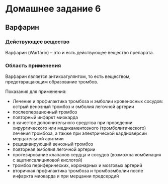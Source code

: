 # Домашнее задание 6

## Варфарин

### Действующее вещество

Варфарин (Warfarin) – это и есть действующее вещество препарата.

### Область применения

Варфарин является антикоагулянтом, то есть веществом, предотвращающим образование тромбов.

Показания для применения:
- Лечение и профилактика тромбоза и эмболии кровеносных сосудов: острый венозный тромбоз и эмболия легочной артерии
- послеоперационный тромбоз
- повторный инфаркт миокарда
- в качестве дополнительного средства при проведении хирургического или медикаментозного (тромболитического) лечения тромбоза, а также при электрической кардиоверсии мерцательной аритмии
- рецидивирующий венозный тромбоз
- повторная эмболия легочной артерии
- протезирование клапанов сердца и сосудов (возможна комбинация с ацетилсалициловой кислотой)
- тромбоз периферических, коронарных и мозговых артерий
- вторичная профилактика тромбоза и тромбоэмболии после инфаркта миокарда и при мерцании предсердий
